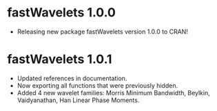 # fastWavelets 1.0.0

* Releasing new package fastWavelets version 1.0.0 to CRAN!

# fastWavelets 1.0.1

* Updated references in documentation.
* Now exporting all functions that were previously hidden.
* Added 4 new wavelet families: Morris Minimum Bandwidth, Beylkin, Vaidyanathan, Han Linear Phase Moments.
